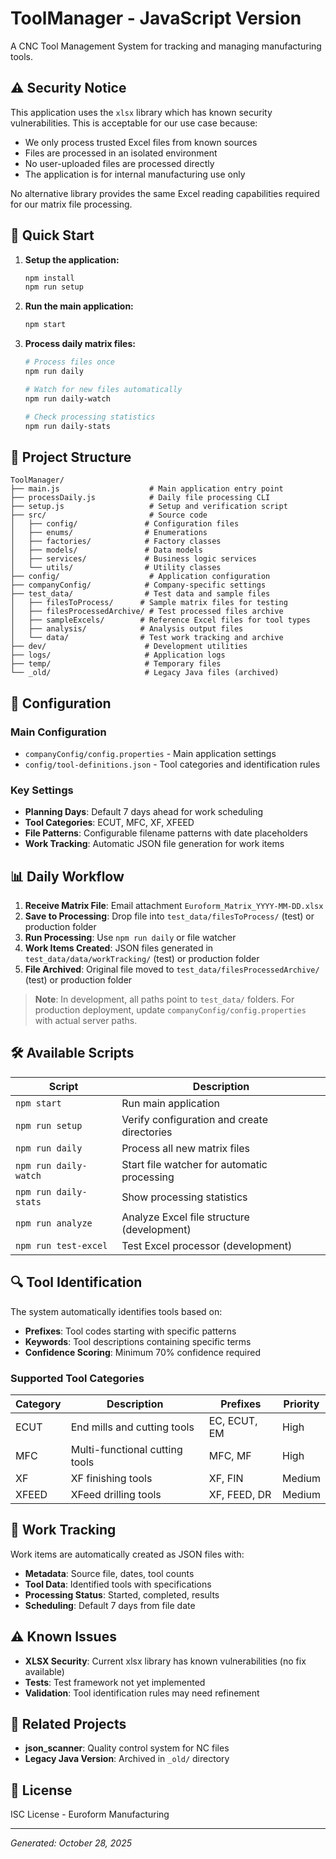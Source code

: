 # ToolManager - JavaScript Version

A CNC Tool Management System for tracking and managing manufacturing tools.

## ⚠️ Security Notice

This application uses the `xlsx` library which has known security vulnerabilities. This is acceptable for our use case because:

- We only process trusted Excel files from known sources
- Files are processed in an isolated environment
- No user-uploaded files are processed directly
- The application is for internal manufacturing use only

No alternative library provides the same Excel reading capabilities required for our matrix file processing.

## 🚀 Quick Start

1. **Setup the application:**

   ```bash
   npm install
   npm run setup
   ```

2. **Run the main application:**

   ```bash
   npm start
   ```

3. **Process daily matrix files:**

   ```bash
   # Process files once
   npm run daily

   # Watch for new files automatically
   npm run daily-watch

   # Check processing statistics
   npm run daily-stats
   ```

## 📁 Project Structure

```
ToolManager/
├── main.js                    # Main application entry point
├── processDaily.js            # Daily file processing CLI
├── setup.js                   # Setup and verification script
├── src/                       # Source code
│   ├── config/               # Configuration files
│   ├── enums/                # Enumerations
│   ├── factories/            # Factory classes
│   ├── models/               # Data models
│   ├── services/             # Business logic services
│   └── utils/                # Utility classes
├── config/                    # Application configuration
├── companyConfig/            # Company-specific settings
├── test_data/                # Test data and sample files
│   ├── filesToProcess/      # Sample matrix files for testing
│   ├── filesProcessedArchive/ # Test processed files archive
│   ├── sampleExcels/        # Reference Excel files for tool types
│   ├── analysis/            # Analysis output files
│   └── data/                # Test work tracking and archive
├── dev/                      # Development utilities
├── logs/                     # Application logs
├── temp/                     # Temporary files
└── _old/                     # Legacy Java files (archived)
```

## 🔧 Configuration

### Main Configuration

- `companyConfig/config.properties` - Main application settings
- `config/tool-definitions.json` - Tool categories and identification rules

### Key Settings

- **Planning Days**: Default 7 days ahead for work scheduling
- **Tool Categories**: ECUT, MFC, XF, XFEED
- **File Patterns**: Configurable filename patterns with date placeholders
- **Work Tracking**: Automatic JSON file generation for work items

## 📊 Daily Workflow

1. **Receive Matrix File**: Email attachment `Euroform_Matrix_YYYY-MM-DD.xlsx`
2. **Save to Processing**: Drop file into `test_data/filesToProcess/` (test) or production folder
3. **Run Processing**: Use `npm run daily` or file watcher
4. **Work Items Created**: JSON files generated in `test_data/data/workTracking/` (test) or production folder
5. **File Archived**: Original file moved to `test_data/filesProcessedArchive/` (test) or production folder

> **Note**: In development, all paths point to `test_data/` folders. For production deployment, update `companyConfig/config.properties` with actual server paths.

## 🛠 Available Scripts

| Script                | Description                                 |
| --------------------- | ------------------------------------------- |
| `npm start`           | Run main application                        |
| `npm run setup`       | Verify configuration and create directories |
| `npm run daily`       | Process all new matrix files                |
| `npm run daily-watch` | Start file watcher for automatic processing |
| `npm run daily-stats` | Show processing statistics                  |
| `npm run analyze`     | Analyze Excel file structure (development)  |
| `npm run test-excel`  | Test Excel processor (development)          |

## 🔍 Tool Identification

The system automatically identifies tools based on:

- **Prefixes**: Tool codes starting with specific patterns
- **Keywords**: Tool descriptions containing specific terms
- **Confidence Scoring**: Minimum 70% confidence required

### Supported Tool Categories

| Category | Description                    | Prefixes     | Priority |
| -------- | ------------------------------ | ------------ | -------- |
| ECUT     | End mills and cutting tools    | EC, ECUT, EM | High     |
| MFC      | Multi-functional cutting tools | MFC, MF      | High     |
| XF       | XF finishing tools             | XF, FIN      | Medium   |
| XFEED    | XFeed drilling tools           | XF, FEED, DR | Medium   |

## 📝 Work Tracking

Work items are automatically created as JSON files with:

- **Metadata**: Source file, dates, tool counts
- **Tool Data**: Identified tools with specifications
- **Processing Status**: Started, completed, results
- **Scheduling**: Default 7 days from file date

## ⚠️ Known Issues

- **XLSX Security**: Current xlsx library has known vulnerabilities (no fix available)
- **Tests**: Test framework not yet implemented
- **Validation**: Tool identification rules may need refinement

## 🔗 Related Projects

- **json_scanner**: Quality control system for NC files
- **Legacy Java Version**: Archived in `_old/` directory

## 📄 License

ISC License - Euroform Manufacturing

---

_Generated: October 28, 2025_

